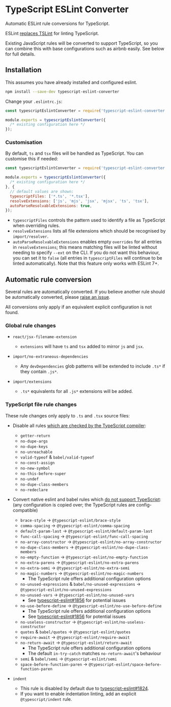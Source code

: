 # TypeScript ESLint Converter

Automatic ESLint rule conversions for TypeScript.

ESLint [replaces TSLint](https://eslint.org/blog/2019/01/future-typescript-eslint) for linting TypeScript.

Existing JavaScript rules will be converted to support TypeScript, so you can combine this with base configurations
such as airbnb easily. See below for full details.

## Installation

This assumes you have already installed and configured eslint.

```bash
npm install --save-dev typescript-eslint-converter
```

Change your `.eslintrc.js`:

```javascript
const typescriptEslintConverter = require('typescript-eslint-converter');

module.exports = typescriptEslintConverter({
  /* existing configuration here */
});
```

### Customisation

By default, `ts` and `tsx` files will be handled as TypeScript. You can customise this if needed:

```javascript
const typescriptEslintConverter = require('typescript-eslint-converter');

module.exports = typescriptEslintConverter({
  /* existing configuration here */
}, {
  // default values are shown:
  typescriptFiles: ['*.ts', '*.tsx'],
  resolveExtensions: ['js', 'mjs', 'jsx', 'mjsx', 'ts', 'tsx'],
  autoParseResolvableExtensions: true,
});
```

- `typescriptFiles` controls the pattern used to identify a file as TypeScript when overriding rules.
- `resolveExtensions` lists all file extensions which should be recognised by `import/resolver`.
- `autoParseResolvableExtensions` enables empty `overrides` for all entries in `resolveExtensions`; this
  means matching files will be linted without needing to specify `--ext` on the CLI. If you do not want
  this behaviour, you can set it to `false` (all entries in `typescriptFiles` will continue to be linted
  automatically). Note that this feature only works with ESLint 7+.

## Automatic rule conversion

Several rules are automatically converted. If you believe another rule should be automatically converted, please
[raise an issue](https://github.com/davidje13/typescript-eslint-converter/issues).

All conversions only apply if an equivalent explicit configuration is not found.

### Global rule changes

* `react/jsx-filename-extension`
  - `extensions` will have `ts` and `tsx` added to mirror `js` and `jsx`.

* `import/no-extraneous-dependencies`
  - Any `devDependencies` glob patterns will be extended to include `.ts*` if they contain `.js*`.

* `import/extensions`
  - `.ts*` equivalents for all `.js*` extensions will be added.

### TypeScript file rule changes

These rule changes only apply to `.ts` and `.tsx` source files:

* Disable all rules [which are checked by the TypeScript compiler](https://github.com/typescript-eslint/typescript-eslint/blob/master/packages/eslint-plugin/src/configs/eslint-recommended.ts):
  - `getter-return`
  - `no-dupe-args`
  - `no-dupe-keys`
  - `no-unreachable`
  - `valid-typeof` &amp; `babel/valid-typeof`
  - `no-const-assign`
  - `no-new-symbol`
  - `no-this-before-super`
  - `no-undef`
  - `no-dupe-class-members`
  - `no-redeclare`

* Convert native eslint and babel rules which [do not support TypeScript](https://github.com/typescript-eslint/typescript-eslint/tree/master/packages/eslint-plugin#extension-rules):
  (any configuration is copied over; the TypeScript rules are config-compatible)

  - `brace-style` &rarr; `@typescript-eslint/brace-style`
  - `comma-spacing` &rarr; `@typescript-eslint/comma-spacing`
  - `default-param-last` &rarr; `@typescript-eslint/default-param-last`
  - `func-call-spacing` &rarr; `@typescript-eslint/func-call-spacing`
  - `no-array-constructor` &rarr; `@typescript-eslint/no-array-constructor`
  - `no-dupe-class-members` &rarr; `@typescript-eslint/no-dupe-class-members`
  - `no-empty-function` &rarr; `@typescript-eslint/no-empty-function`
  - `no-extra-parens` &rarr; `@typescript-eslint/no-extra-parens`
  - `no-extra-semi` &rarr; `@typescript-eslint/no-extra-semi`
  - `no-magic-numbers` &rarr; `@typescript-eslint/no-magic-numbers`
    - The TypeScript rule offers additional configuration options
  - `no-unused-expressions` &amp; `babel/no-unused-expressions` &rarr; `@typescript-eslint/no-unused-expressions`
  - `no-unused-vars` &rarr; `@typescript-eslint/no-unused-vars`
    - See [typescript-eslint#1856](https://github.com/typescript-eslint/typescript-eslint/issues/1856) for potential issues
  - `no-use-before-define` &rarr; `@typescript-eslint/no-use-before-define`
    - The TypeScript rule offers additional configuration options
    - See [typescript-eslint#1856](https://github.com/typescript-eslint/typescript-eslint/issues/1856) for potential issues
  - `no-useless-constructor` &rarr; `@typescript-eslint/no-useless-constructor`
  - `quotes` &amp; `babel/quotes` &rarr; `@typescript-eslint/quotes`
  - `require-await` &rarr; `@typescript-eslint/require-await`
  - `no-return-await` &rarr; `@typescript-eslint/return-await`
    - The TypeScript rule offers additional configuration options
    - The default `in-try-catch` matches `no-return-await`'s behaviour
  - `semi` &amp; `babel/semi` &rarr; `@typescript-eslint/semi`
  - `space-before-function-paren` &rarr; `@typescript-eslint/space-before-function-paren`

* `indent`
  - This rule is disabled by default due to [typescript-eslint#1824](https://github.com/typescript-eslint/typescript-eslint/issues/1824).
  - If you want to enable indentation linting, add an explicit `@typescript/indent` rule.
